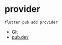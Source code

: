 # provider

```bash
flutter pub add provider
```



* [Git](https://github.com/rrousselGit/provider)
* [pub.dev](https://pub.dev/packages/provider)
